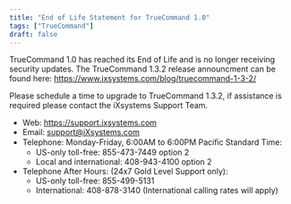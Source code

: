 ```yaml
---
title: "End of Life Statement for TrueCommand 1.0"
tags: ["TrueCommand"]
draft: false
---
```



TrueCommand 1.0 has reached its End of Life and is no longer receiving security updates. 
The TrueCommand 1.3.2 release announcment can be found here: https://www.ixsystems.com/blog/truecommand-1-3-2/

Please schedule a time to upgrade to TrueCommand 1.3.2, if assistance is required please contact the iXsystems Support Team.

+ Web: https://support.ixsystems.com 
+ Email: support@iXsystems.com 
+ Telephone: Monday-Friday, 6:00AM to 6:00PM Paciﬁc Standard Time:   
  +  US-only toll-free: 855-473-7449 option 2  
  + Local and international: 408-943-4100 option 2
+ Telephone After Hours: (24x7 Gold Level Support only): 
  + US-only toll-free: 855-499-5131 
  + International: 408-878-3140 (International calling rates will apply)
